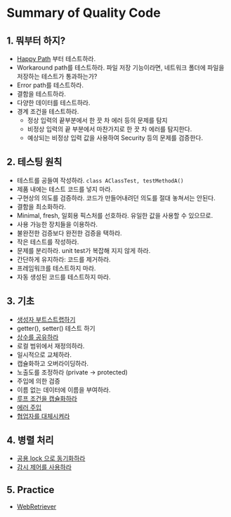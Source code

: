 # Summary of Quality Code

## 1. 뭐부터 하지?
*   [Happy Path](https://www.h2kinfosys.com/blog/happy-path-testing/) 부터 테스트하라.
*   Workaround path를 테스트하라.
    파일 저장 기능이라면, 네트워크 폴더에 파일을 저장하는 테스트가 통과하는가?
*   Error path를 테스트하라.
*   결함을 테스트하라.
*   다양한 데이터를 테스트하라.
*   경계 조건을 테스트하라.
     - 정상 입력의 끝부분에서 한 끗 차 에러 등의 문제를 탐지
     - 비정상 입력의 끝 부분에서 마찬가지로 한 끗 차 에러를 탐지한다.
     - 예상되는 비정상 입력 값을 사용하여 Security 등의 문제를 검증한다.      

## 2. 테스팅 원칙
* 테스트를 공들여 작성하라.
  `class AClassTest, testMethodA()`
* 제품 내에는 테스트 코드를 넣지 마라.
* 구현상의 의도를 검증하라. 코드가 만들어내려던 의도를 절대 놓쳐서는 안된다.
* 결함을 최소화하라.
* Minimal, fresh, 일회용 픽스처를 선호하라. 유일한 값을 사용할 수 있으므로.
* 사용 가능한 장치들을 이용하라.
* 불완전한 검증보다 완전한 검증을 택하라.
* 작은 테스트를 작성하라.
* 문제를 분리하라. unit test가 복잡해 지지 않게 하라.
* 간단하게 유지하라: 코드를 제거하라.
* 프레임워크를 테스트하지 마라.
* 자동 생성된 코드를 테스트하지 마라.
## 3. 기초
* [생성자 부트스트랩하기](CreatorBoostrap.java)
* getter(), setter() 테스트 하기
* [상수를 공유하라](https://github.com/tipop/TDD/blob/master/Share%20constant.java)
* 로컬 범위에서 재정의하라.
* 일시적으로 교체하라.
* 캡슐화하고 오버라이딩하라.
* 노출도를 조정하라 (private -> protected)
* 주입에 의한 검증
* 이름 없는 데이터에 이름을 부여하라.
* [루프 조건을 캡슐화하라](https://github.com/tipop/TDD/blob/master/InfiniteLoop.java)
* [에러 주입](https://github.com/tipop/TDD/blob/master/Error%20Injection.java)
* [협업자를 대체시켜라](https://github.com/tipop/TDD/blob/master/Collaborator%20Double.java)
## 4. 병렬 처리
* [공용 lock 으로 동기화하라](https://github.com/tipop/TDD/blob/master/lock%20synchronization.java)
* [감시 제어를 사용하라](https://github.com/tipop/TDD/blob/master/RaceCondition.java)

## 5. Practice
* [WebRetriever](https://github.com/srvance/QualityCode14)
